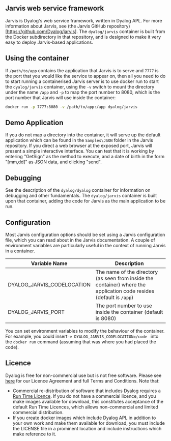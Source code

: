 ## Jarvis web service framework

Jarvis is Dyalog's web service framework, written in Dyalog APL. For more information about Jarvis, see (the Jarvis GitHub repository)[https://github.com/Dyalog/jarvis]. The `dyalog/jarvis` container is built from the Docker subdirectory in that repository, and is designed to make it very easy to deploy Jarvis-based applications.

## Using the container

If `/path/to/app` contains the application that Jarvis is to serve and `7777` is the port that you would like the service to appear on, then all you need to do to start running a containerised Jarvis server is to use docker run to start the `dyalog/jarvis` container, using the `-v` switch to mount the directory under the name `/app`  and `-p` to map the port number to 8080, which is the port number that Jarvis will use inside the container:

```sh
docker run -p 7777:8080 -v /path/to/app:/app dyalog/jarvis
```
## Demo Application

If you do not map a directory into the container, it will serve up the default application which can be found in the `Samples\JSON` folder in the Jarvis repository. If you direct a web browser at the exposed port, Jarvis will present a simple interactive interface. You can test that it is working by entering "GetSign" as the method to execute, and a date of birth in the form "[mm,dd]" as JSON data, and clicking "send".

## Debugging

See the description of the `dyalog/dyalog` container for information on debugging and other fundamentals. The `dyalog/jarvis` container is built upon that container, adding the code for Jarvis as the main application to be run.

## Configuration

Most Jarvis configuration options should be set using a Jarvis configuration file, which you can read about in the Jarvis documentation. A couple of environment variables are particularly useful in the context of running Jarvis in a container. 

| Variable Name              | Description                                                  |
| -------------------------- | ------------------------------------------------------------ |
| DYALOG_JARVIS_CODELOCATION | The name of the directory (as seen from inside the container) where the application code resides (default is  `/app`) |
| DYALOG_JARVIS_PORT         | The port number to use inside the container (default is 8080) |

You can set environment variables to modify the behaviour of the container. For example, you could insert`-e DYALOG_JARVIS_CODELOCATION=/code ` into the `docker run` command (assuming that was where you had placed the code).

## Licence

Dyalog is free for non-commercial use but is not free software. Please see [here](https://www.dyalog.com/prices-and-licences.htm) for our Licence Agreement and full Terms and Conditions. Note that:

 * Commercial re-distribution of software that includes Dyalog requires a [Run Time Licence](https://www.dyalog.com/prices-and-licences.htm#runtimelic). If you do not have a commercial licence, and you make images available for download, this constitutes acceptance of the default Run Time Licences, which allows non-commercial and limited commercial distribution.
 * If you create docker images which include Dyalog APL in addition to your own work and make them available for download, you must include the LICENSE file in a prominent location and include instructions which make reference to it.

